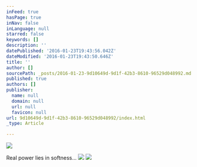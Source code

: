 ```yaml
---
inFeed: true
hasPage: true
inNav: false
inLanguage: null
starred: false
keywords: []
description: ''
datePublished: '2016-01-23T19:43:56.042Z'
dateModified: '2016-01-23T19:43:50.646Z'
title: ''
author: []
sourcePath: _posts/2016-01-23-9d10649d-9d1f-42b3-8610-96529d048992.md
published: true
authors: []
publisher:
  name: null
  domain: null
  url: null
  favicon: null
url: 9d10649d-9d1f-42b3-8610-96529d048992/index.html
_type: Article

---
```

![](https://the-grid-user-content.s3-us-west-2.amazonaws.com/363234e5-e9db-4726-94c6-862c42daf887.JPG)

Real power lies in softness...
![](https://the-grid-user-content.s3-us-west-2.amazonaws.com/6bed2c60-3d59-45b0-8ed9-1ce0a168c296.JPG)
![](https://the-grid-user-content.s3-us-west-2.amazonaws.com/9e2b0740-aa49-4025-9ac4-54eaa8495ac7.JPG)